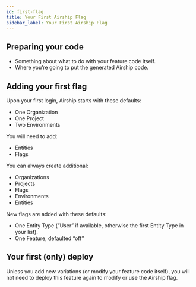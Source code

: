 ```yaml
---
id: first-flag
title: Your First Airship Flag
sidebar_label: Your First Airship Flag
---
```


## Preparing your code
- Something about what to do with your feature code itself.
- Where you’re going to put the generated Airship code.

## Adding your first flag

Upon your first login, Airship starts with these defaults:

- One Organization
- One Project
- Two Environments

You will need to add:

- Entities
- Flags

You can always create additional:

- Organizations
- Projects
- Flags
- Environments
- Entities

New flags are added with these defaults:

- One Entity Type (“User” if available, otherwise the first Entity Type in your list).
- One Feature, defaulted “off”

## Your first (only) deploy

Unless you add new variations (or modify your feature code itself), you will not need to deploy this feature again to modify or use the Airship flag.